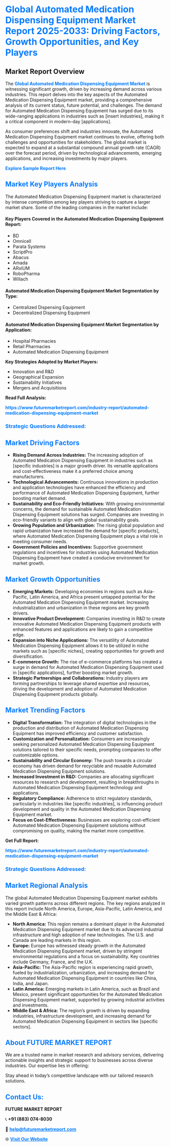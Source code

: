 <h1 style="color: #007BFF;">Global Automated Medication Dispensing Equipment Market Report 2025-2033: Driving Factors, Growth Opportunities, and Key Players</h1>

<section id="overview">
<h2>Market Report Overview</h2>
<p>The <a href="https://www.futuremarketreport.com/industry-report/automated-medication-dispensing-equipment-market" style="color: #007BFF; text-decoration: none;"><strong>Global Automated Medication Dispensing Equipment Market</strong></a> is witnessing significant growth, driven by increasing demand across various industries. This report delves into the key aspects of the Automated Medication Dispensing Equipment market, providing a comprehensive analysis of its current status, future potential, and challenges. The demand for Automated Medication Dispensing Equipment has surged due to its wide-ranging applications in industries such as [insert industries], making it a critical component in modern-day [applications].</p>
<p>As consumer preferences shift and industries innovate, the Automated Medication Dispensing Equipment market continues to evolve, offering both challenges and opportunities for stakeholders. The global market is expected to expand at a substantial compound annual growth rate (CAGR) over the forecast period, driven by technological advancements, emerging applications, and increasing investments by major players.</p>
</section>

<section id="overview">
<p><a href="https://www.futuremarketreport.com/request-sample/reportId=127031" style="color: #007BFF; text-decoration: none;"><strong>Explore Sample Report Here</strong></a></p>
</section>

<section id="key-players">
<h2 style="color: #007BFF;">Market Key Players Analysis</h2>
<p>The Automated Medication Dispensing Equipment market is characterized by intense competition among key players striving to capture a larger market share. Some of the leading companies in the market include:</p>
<h4>Key Players Covered in the Automated Medication Dispensing Equipment Report:</h4>
<ul><li>BD</li><li>Omnicell</li><li>Parata Systems</li><li>ScriptPro</li><li>Abacus</li><li>Amada</li><li>ARxIUM</li><li>RoboPharma</li><li>Willach</li></ul>
<h4>Automated Medication Dispensing Equipment Market Segmentation by Type:</h4>
<ul><li>Centralized Dispensing Equipment</li><li>Decentralized Dispensing Equipment</li></ul>

<h4>Automated Medication Dispensing Equipment Market Segmentation by Application:</h4>
<ul><li>Hospital Pharmacies</li><li>Retail Pharmacies</li><li>Automated Medication Dispensing Equipment</li></ul>
<p><strong>Key Strategies Adopted by Market Players:</strong></p>
<ul>
<li>Innovation and R&D</li>
<li>Geographical Expansion</li>
<li>Sustainability Initiatives</li>
<li>Mergers and Acquisitions</li>
</ul>
</section>

<section>
<p><strong>Read Full Analysis: </strong></p><a href="https://www.futuremarketreport.com/industry-report/automated-medication-dispensing-equipment-market" style="color: #007BFF; text-decoration: none;"><strong>https://www.futuremarketreport.com/industry-report/automated-medication-dispensing-equipment-market</strong></a>
<h3 style="color: #007BFF;">Strategic Questions Addressed:</h3>
</section>

<section id="driving-factors">
<h2 style="color: #007BFF;">Market Driving Factors</h2>
<ul>
<li><strong>Rising Demand Across Industries:</strong> The increasing adoption of Automated Medication Dispensing Equipment in industries such as [specific industries] is a major growth driver. Its versatile applications and cost-effectiveness make it a preferred choice among manufacturers.</li>
<li><strong>Technological Advancements:</strong> Continuous innovations in production and application technologies have enhanced the efficiency and performance of Automated Medication Dispensing Equipment, further boosting market demand.</li>
<li><strong>Sustainability and Eco-Friendly Initiatives:</strong> With growing environmental concerns, the demand for sustainable Automated Medication Dispensing Equipment solutions has surged. Companies are investing in eco-friendly variants to align with global sustainability goals.</li>
<li><strong>Growing Population and Urbanization:</strong> The rising global population and rapid urbanization have increased the demand for [specific products], where Automated Medication Dispensing Equipment plays a vital role in meeting consumer needs.</li>
<li><strong>Government Policies and Incentives:</strong> Supportive government regulations and incentives for industries using Automated Medication Dispensing Equipment have created a conducive environment for market growth.</li>
</ul>
</section>

<section id="growth-opportunities">
<h2 style="color: #007BFF;">Market Growth Opportunities</h2>
<ul>
<li><strong>Emerging Markets:</strong> Developing economies in regions such as Asia-Pacific, Latin America, and Africa present untapped potential for the Automated Medication Dispensing Equipment market. Increasing industrialization and urbanization in these regions are key growth drivers.</li>
<li><strong>Innovative Product Development:</strong> Companies investing in R&D to create innovative Automated Medication Dispensing Equipment products with enhanced features and applications are likely to gain a competitive edge.</li>
<li><strong>Expansion into Niche Applications:</strong> The versatility of Automated Medication Dispensing Equipment allows it to be utilized in niche markets such as [specific niches], creating opportunities for growth and diversification.</li>
<li><strong>E-commerce Growth:</strong> The rise of e-commerce platforms has created a surge in demand for Automated Medication Dispensing Equipment used in [specific applications], further boosting market growth.</li>
<li><strong>Strategic Partnerships and Collaborations:</strong> Industry players are forming partnerships to leverage shared expertise and resources, driving the development and adoption of Automated Medication Dispensing Equipment products globally.</li>
</ul>
</section>

<section id="trending-factors">
<h2 style="color: #007BFF;">Market Trending Factors</h2>
<ul>
<li><strong>Digital Transformation:</strong> The integration of digital technologies in the production and distribution of Automated Medication Dispensing Equipment has improved efficiency and customer satisfaction.</li>
<li><strong>Customization and Personalization:</strong> Consumers are increasingly seeking personalized Automated Medication Dispensing Equipment solutions tailored to their specific needs, prompting companies to offer customizable options.</li>
<li><strong>Sustainability and Circular Economy:</strong> The push towards a circular economy has driven demand for recyclable and reusable Automated Medication Dispensing Equipment solutions.</li>
<li><strong>Increased Investment in R&D:</strong> Companies are allocating significant resources to research and development, resulting in breakthroughs in Automated Medication Dispensing Equipment technology and applications.</li>
<li><strong>Regulatory Compliance:</strong> Adherence to strict regulatory standards, particularly in industries like [specific industries], is influencing product development and quality in the Automated Medication Dispensing Equipment market.</li>
<li><strong>Focus on Cost-Effectiveness:</strong> Businesses are exploring cost-efficient Automated Medication Dispensing Equipment solutions without compromising on quality, making the market more competitive.</li>
</ul>
</section>

<section>
<p><strong>Get Full Report: </strong></p><a href="https://www.futuremarketreport.com/industry-report/automated-medication-dispensing-equipment-market" style="color: #007BFF; text-decoration: none;"><strong>https://www.futuremarketreport.com/industry-report/automated-medication-dispensing-equipment-market</strong></a>
<h3 style="color: #007BFF;">Strategic Questions Addressed:</h3>
</section>


<section id="regional-analysis">
<h2 style="color: #007BFF;">Market Regional Analysis</h2>
<p>The global Automated Medication Dispensing Equipment market exhibits varied growth patterns across different regions. The key regions analyzed in this report include North America, Europe, Asia-Pacific, Latin America, and the Middle East & Africa:</p>
<ul>
<li><strong>North America:</strong> This region remains a dominant player in the Automated Medication Dispensing Equipment market due to its advanced industrial infrastructure and high adoption of new technologies. The U.S. and Canada are leading markets in this region.</li>
<li><strong>Europe:</strong> Europe has witnessed steady growth in the Automated Medication Dispensing Equipment market, driven by stringent environmental regulations and a focus on sustainability. Key countries include Germany, France, and the U.K.</li>
<li><strong>Asia-Pacific:</strong> The Asia-Pacific region is experiencing rapid growth, fueled by industrialization, urbanization, and increasing demand for Automated Medication Dispensing Equipment in countries like China, India, and Japan.</li>
<li><strong>Latin America:</strong> Emerging markets in Latin America, such as Brazil and Mexico, present significant opportunities for the Automated Medication Dispensing Equipment market, supported by growing industrial activities and investments.</li>
<li><strong>Middle East & Africa:</strong> The region’s growth is driven by expanding industries, infrastructure development, and increasing demand for Automated Medication Dispensing Equipment in sectors like [specific sectors].</li>
</ul>
</section>

<footer>
<h2 style="color: #007BFF;">About FUTURE MARKET REPORT</h2>
<p>We are a trusted name in market research and advisory services, delivering actionable insights and strategic support to businesses across diverse industries. Our expertise lies in offering:</p>

<p>Stay ahead in today’s competitive landscape with our tailored research solutions.</p>

<h2 style="color: #007BFF;">Contact Us:</h2>
<p><strong>FUTURE MARKET REPORT</strong></p>
<p>📞 <strong>+91 (883) 074-8030</strong></p>
<p>📧 <strong><a href="mailto:help@futuremarketreport.com" style="color: #007BFF;">help@futuremarketreport.com</a></strong></p>
<p>🌐 <strong><a href="https://www.futuremarketreport.com/" style="color: #007BFF;">Visit Our Website</a></strong></p>
</footer>